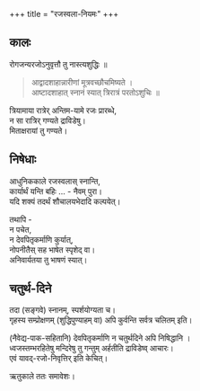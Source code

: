 +++
title = "रजस्वला-नियमः"
+++
## कालः
रोगजन्यरजोऽनुवृत्तौ तु नास्त्यशुद्धिः ॥

> आद्वादशाहान्नारीणां मूत्रवच्छौचमिष्यते ।  
आष्टादशाहात् स्नानं स्यात् त्रिरात्रं परतोऽशुचिः ॥

त्रियामाया रात्रेर् अन्तिम-यामे रजः प्रारब्धे,  
न सा रात्रिर् गण्यते द्राविडेषु।  
मिताक्षरायां तु गण्यते। 



## निषेधाः
आधुनिककाले रजस्वलास् स्नान्ति,  
कार्यार्थं यन्ति बहिः … - नैवम् पुरा।  
यदि शक्यं तदर्थं शौचालयभेदादि कल्पयेत्। 

तथापि -  
न पचेत,  
न देवपितृकर्माणि कुर्यात्,  
नोपनीतैस् सह भाषेत स्पृशेद् वा।  
अनिवार्यतया तु भाषणं स्यात्। 


## चतुर्थ-दिने
तदा (सङ्गवे) स्नानम्, स्पर्शयोग्यता च।  
गृहस्य सम्प्रोक्षणम् (शुद्धिपुण्याहम् वा) अपि कुर्वन्ति सर्वत्र चलितम् इति। 


(नैवेद्य-पाक-सहितानि) देवपितृकर्माणि न चतुर्थदिने अपि निषिद्धानि ।  
ध्वजस्तम्भरहितेषु मन्दिरेषु तु गन्तुम् अर्हतीति द्राविडेष्व् आचारः।  
एवं यावद्-रजो-निवृत्तिर् इति केचित्। 

ऋतुकाले ततः समावेशः। 